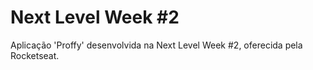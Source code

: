 # Next Level Week #2
  Aplicação 'Proffy' desenvolvida na Next Level Week #2, oferecida pela Rocketseat.
  
